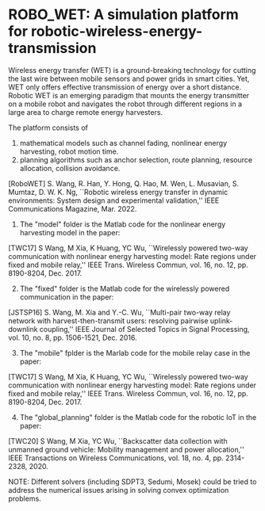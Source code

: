 # ROBO_WET: A simulation platform for robotic-wireless-energy-transmission

Wireless energy transfer (WET) is a ground-breaking technology for cutting the last wire between mobile sensors and power grids in smart cities. Yet, WET only offers effective transmission of energy over a short distance. Robotic WET is an emerging paradigm that mounts the energy transmitter on a mobile robot and navigates the robot through different regions in a large area to charge remote energy harvesters.

The platform consists of
1) mathematical models such as channel fading, nonlinear energy harvesting, robot motion time.
2) planning algorithms such as anchor selection, route planning, resource allocation, collision avoidance.

[RoboWET] S. Wang, R. Han, Y. Hong, Q. Hao, M. Wen, L. Musavian, S. Mumtaz, D. W. K. Ng, 
``Robotic wireless energy transfer in dynamic environments: System design and experimental validation,''
IEEE Communications Magazine, Mar. 2022.

1. The "model" folder is the Matlab code for the nonlinear energy harvesting model in the paper:

[TWC17] S Wang, M Xia, K Huang, YC Wu, 
``Wirelessly powered two-way communication with nonlinear energy harvesting model: Rate regions under fixed and mobile relay,'' 
IEEE Trans. Wireless Commun, vol. 16, no. 12, pp. 8190-8204, Dec. 2017.

2. The "fixed" folder is the Matlab code for the wirelessly powered communication in the paper:

[JSTSP16] S. Wang, M. Xia and Y.-C. Wu, 
``Multi-pair two-way relay network with harvest-then-transmit users: resolving pairwise uplink-downlink coupling,'' 
IEEE Journal of Selected Topics in Signal Processing, vol. 10, no. 8, pp. 1506-1521, Dec. 2016.

3. The "mobile" fplder is the Marlab code for the mobile relay case in the paper:

[TWC17] S Wang, M Xia, K Huang, YC Wu, 
``Wirelessly powered two-way communication with nonlinear energy harvesting model: Rate regions under fixed and mobile relay,'' 
IEEE Trans. Wireless Commun, vol. 16, no. 12, pp. 8190-8204, Dec. 2017.

4. The "global_planning" folder is the Matlab code for the robotic IoT in the paper:

[TWC20] S Wang, M Xia, YC Wu,
``Backscatter data collection with unmanned ground vehicle: Mobility management and power allocation,''
IEEE Transactions on Wireless Communications, vol. 18, no. 4, pp. 2314-2328, 2020.

NOTE: Different solvers (including SDPT3, Sedumi, Mosek) could be tried to address the numerical issues arising in solving convex optimization problems. 

